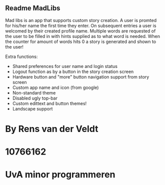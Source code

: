 ## Readme MadLibs

Mad libs is an app that supports custom story creation.
A user is promted for his/her name the first time they enter.
On subsequent entries a user is welcomed by their created profile name.
Multiple words are requested of the user to be filled in with hints supplied as 
to what word is needed.
When the counter for amount of words hits 0 a story is generated and shown to the user!

Extra functions:
- Shared preferences for user name and login status
- Logout function as by a button in the story creation screen
- Hardware button and "more" button navigation support from story screen
- Custom app name and icon (from google)
- Non-standard theme
- Disabled ugly top-bar
- Custom edittext and button themes!
- Landscape support

# By Rens van der Veldt
#    10766162
#    UvA minor programmeren
